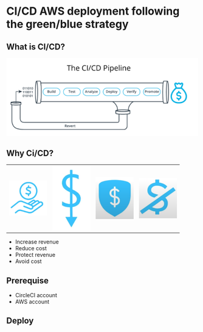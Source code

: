# CI/CD AWS deployment following the green/blue strategy

## What is CI/CD?

![CI/CD pipeline](./assets/CICD_pipeline.png)


## Why Ci/CD?

<table>
<tr> 
    <td> <img src="./assets/increase_revenue.png" alt="Drawing" style="width: 100px;"/> </td>
	<td> <img src="./assets/reduce_cost.png" alt="Drawing" style="width: 100px;"/> </td> 
    <td> <img src="./assets/protect_revenue.png" alt="Drawing" style="width: 100px;"/> </td> 
    <td> <img src="./assets/avoid_cost.png" alt="Drawing" style="width: 100px;"/> </td> 
</tr> 
</table>

- Increase revenue
- Reduce cost
- Protect revenue
- Avoid cost

## Prerequise

- CircleCI account
- AWS account

## Deploy